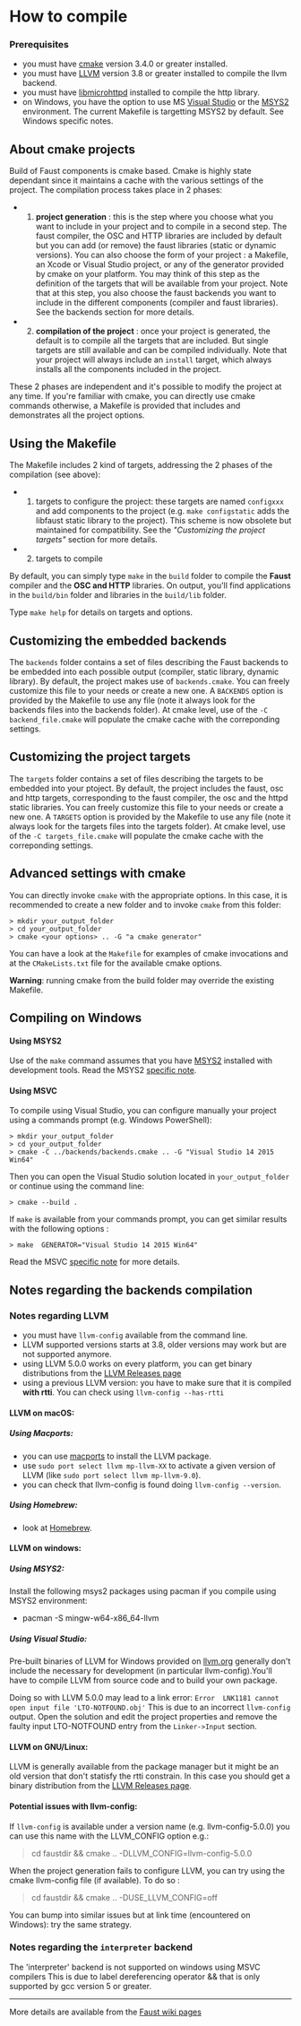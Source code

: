 
# How to compile

### Prerequisites
- you must have [cmake](https://cmake.org/) version 3.4.0 or greater installed.
- you must have [LLVM](http://llvm.org/) version 3.8 or greater installed to compile the llvm backend.
- you must have [libmicrohttpd](https://www.gnu.org/software/libmicrohttpd/) installed to compile the http library.
- on Windows, you have the option to use MS [Visual Studio](http://www.microsoft.com/express/) or the [MSYS2](http://www.msys2.org/) environment. The current Makefile is targetting MSYS2 by default. See Windows specific notes.


## About cmake projects

Build of Faust components is cmake based. Cmake is highly state dependant since it maintains a cache with the various settings of the project. The compilation process takes place in 2 phases:
- 1) **project generation** : this is the step where you choose what you want to include in your project and to compile in a second step. The faust compiler, the OSC and HTTP libraries are included by default but you can add (or remove) the faust libraries (static or dynamic versions). You can also choose the form of your project : a Makefile, an Xcode or Visual Studio project, or any of the generator provided by cmake on your platform. You may think of this step as the definition of the targets that will be available from your project. Note that at this step, you also choose the faust backends you want to include in the different components (compiler and faust libraries). See the backends section for more details.

- 2) **compilation of the project** : once your project is generated, the default is to compile all the targets that are included. But single targets are still available and can be compiled individually. Note that your project will always include an `install` target, which always installs all the components included in the project.

These 2 phases are independent and it's possible to modify the project at any time.
If you're familiar with cmake, you can directly use cmake commands otherwise, a Makefile is provided that includes and demonstrates all the project options.

## Using the Makefile
The Makefile includes 2 kind of targets, addressing the 2 phases of the compilation (see above):
- 1) targets to configure the project: these targets are named `configxxx` and add components to the project (e.g. `make configstatic` adds the libfaust static library to the project). This scheme is now obsolete but maintained for compatibility. See the _"Customizing the project targets"_ section for more details.
- 2) targets to compile

By default, you can simply type `make` in the `build` folder to compile the **Faust** compiler and the **OSC and HTTP** libraries.
On output, you'll find applications in the `build/bin` folder and libraries in the `build/lib` folder.

Type `make help` for details on targets and options.

## Customizing the embedded backends
The `backends` folder contains a set of files describing the Faust backends to be embedded into  each possible output (compiler, static library, dynamic library). By default, the project makes use of `backends.cmake`.
You can freely customize this file to your needs or create a new one. A `BACKENDS` option is provided by the Makefile to use any file (note it always look for the backends files into the backends folder). At cmake level, use of the `-C backend_file.cmake` will populate the cmake cache with the correponding settings.

## Customizing the project targets
The `targets` folder contains a set of files describing the targets to be embedded into your ptoject. By default, the project includes the faust, osc and http targets, corresponding to the faust compiler, the osc and the httpd static libraries.
You can freely customize this file to your needs or create a new one. A `TARGETS` option is provided by the Makefile to use any file (note it always look for the targets files into the targets folder). At cmake level, use of the `-C targets_file.cmake` will populate the cmake cache with the correponding settings.

## Advanced settings with cmake

You can directly invoke `cmake` with the appropriate options. In this case, it is recommended to create a new folder and to invoke `cmake` from this folder:

`> mkdir your_output_folder`  
`> cd your_output_folder`  
`> cmake <your options> .. -G "a cmake generator"`

You can have a look at the `Makefile` for examples of cmake invocations and at the `CMakeLists.txt` file for the available cmake options.

**Warning**: running cmake from the build folder may override the existing Makefile.

## Compiling on Windows
#### Using MSYS2
Use of the `make` command assumes that you have [MSYS2](http://www.msys2.org/) installed with development tools. Read the MSYS2 [specific note](README-MSYS2.md).


#### Using MSVC
To compile using Visual Studio, you can configure manually your project using a commands prompt (e.g. Windows PowerShell):

`> mkdir your_output_folder`  
`> cd your_output_folder`  
`> cmake -C ../backends/backends.cmake .. -G "Visual Studio 14 2015 Win64"`

Then you can open the Visual Studio solution located in `your_output_folder` or continue using the command line:

`> cmake --build .`  

If `make` is available from your commands prompt, you can get similar results with the following options :

`> make  GENERATOR="Visual Studio 14 2015 Win64"`

Read the MSVC [specific note](README-MSVC.md) for more details.

## Notes regarding the backends compilation

### Notes regarding LLVM

- you must have `llvm-config` available from the command line.
- LLVM supported versions starts at 3.8, older versions may work but are not supported anymore.
- using LLVM 5.0.0 works on every platform, you can get binary distributions from the [LLVM Releases page](http://releases.llvm.org/)
- using a previous LLVM version: you have to make sure that it is compiled **with rtti**. You can check using `llvm-config --has-rtti`


#### LLVM on macOS:

##### Using Macports:

- you can use [macports](https://www.macports.org/) to install the LLVM package.
- use `sudo port select llvm mp-llvm-XX` to activate a given version of LLVM (like `sudo port select llvm mp-llvm-9.0`).
- you can check that llvm-config is found doing `llvm-config --version`.

##### Using Homebrew:

- look at [Homebrew](https://brew.sh/index_fr).


#### LLVM on windows:
##### Using MSYS2:

Install the following msys2 packages using pacman if you compile using MSYS2 environment:
- pacman -S mingw-w64-x86_64-llvm

##### Using Visual Studio:
Pre-built binaries of LLVM for Windows provided on [llvm.org](http://releases.llvm.org/download.html) generally don't include the necessary for development (in particular llvm-config).You'll have to compile LLVM from source code and to build your own package.

Doing so with LLVM 5.0.0 may lead to a link error:
`Error	LNK1181	cannot open input file 'LTO-NOTFOUND.obj'`
This is due to an incorrect `llvm-config` output. Open the solution and edit the project properties and remove the faulty input LTO-NOTFOUND entry from the `Linker->Input` section.

#### LLVM on GNU/Linux:
LLVM is generally available from the package manager but it might be an old version that don't statisfy the rtti constrain. In this case you should get a binary distribution from the [LLVM Releases page](http://releases.llvm.org/).

#### Potential issues with llvm-config:
If `llvm-config` is available under a version name (e.g. llvm-config-5.0.0) you can use this name with the LLVM_CONFIG option e.g.:
> cd faustdir &&
cmake .. -DLLVM_CONFIG=llvm-config-5.0.0

When the project generation fails to configure LLVM, you can try using the cmake llvm-config file (if available). To do so :
> cd faustdir &&
cmake .. -DUSE_LLVM_CONFIG=off

You can bump into similar issues but at link time (encountered on Windows): try the same strategy.


### Notes regarding the `interpreter` backend
The 'interpreter' backend is not supported on windows using MSVC compilers
This is due to label dereferencing operator && that is only supported by gcc version 5 or greater.

------
More details are available from the [Faust wiki pages](https://github.com/grame-cncm/faust/wiki)
